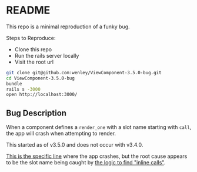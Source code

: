 # README

This repo is a minimal reproduction of a funky bug.

Steps to Reproduce:
- Clone this repo
- Run the rails server locally
- Visit the root url

```bash
git clone git@github.com:wenley/ViewComponent-3.5.0-bug.git
cd ViewComponent-3.5.0-bug
bundle
rails s -3000
open http://localhost:3000/
```

## Bug Description

When a component defines a `render_one` with a slot name starting with `call`, the app will crash when attempting to render.

This started as of v3.5.0 and does not occur with v3.4.0.

[This is the specific line](https://github.com/ViewComponent/view_component/commit/425338ffc99d59c335ccd82f95ba17135ab18be9#diff-fa28fa6e2d5f267384e7793b855281451a46b8437431867871a298fc52fe4940R99) where the app crashes, but the root cause appears to be the slot name being caught by [the logic to find "inline calls"](https://github.com/ViewComponent/view_component/blob/425338ffc99d59c335ccd82f95ba17135ab18be9/lib/view_component/compiler.rb#L222).

